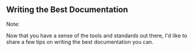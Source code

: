 ##  Writing the Best Documentation

Note:

Now that you have a sense of the tools and standards out there, I'd like to share a few tips on writing the best documentation you can.
